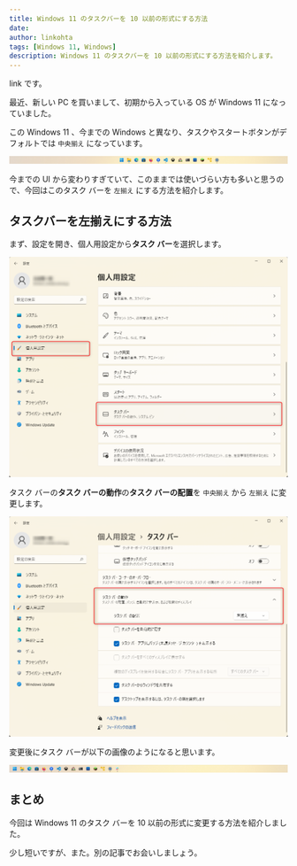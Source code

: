 ```yaml
---
title: Windows 11 のタスクバーを 10 以前の形式にする方法
date: 
author: linkohta
tags: [Windows 11, Windows]
description: Windows 11 のタスクバーを 10 以前の形式にする方法を紹介します。
---
```


link です。

最近、新しい PC を買いまして、初期から入っている OS が Windows 11 になっていました。

この Windows 11 、今までの Windows と異なり、タスクやスタートボタンがデフォルトでは `中央揃え` になっています。

![Windows 11 のタスク バー](images/2022-05-28_23h36_17.png)

今までの UI から変わりすぎていて、このままでは使いづらい方も多いと思うので、今回はこのタスク バーを `左揃え` にする方法を紹介します。

## タスクバーを左揃えにする方法

まず、設定を開き、個人用設定から**タスク バー**を選択します。

![個人用設定](images/2022-05-28_23h31_35.png)

タスク バーの**タスク バーの動作**の**タスク バーの配置**を `中央揃え` から `左揃え` に変更します。

![タスク バーの設定](images/2022-05-28_23h32_06.png)

変更後にタスク バーが以下の画像のようになると思います。

![左揃えに設定後のタスクバー](images/2022-05-28_23h36_34.png)

## まとめ

今回は Windows 11 のタスク バーを 10 以前の形式に変更する方法を紹介しました。

少し短いですが、また。別の記事でお会いしましょう。